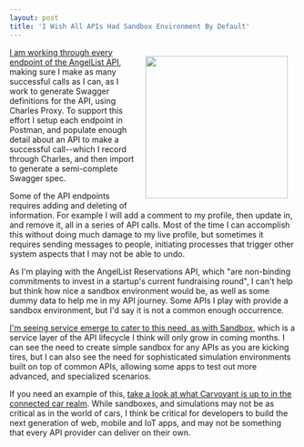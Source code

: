 ```yaml
---
layout: post
title: 'I Wish All APIs Had Sandbox Environment By Default'
---
```

<p><img style="padding: 15px;" src="https://s3.amazonaws.com/kinlane-productions/bw-icons/bw-sandbox.png" alt="" width="250" align="right" /></p>
<p><a href="https://angel.co/api">I am working through every endpoint of the AngelList API</a>, making sure I make as many successful calls as I can, as I work to generate Swagger definitions for the API, using Charles Proxy. To support this effort I setup each endpoint in Postman, and populate enough detail about an API to make a successful call--which I record through Charles, and then import to generate a semi-complete Swagger spec.</p>
<p>Some of the API endpoints requires adding and deleting of information. For example I will add a comment to my profile, then update in, and remove it, all in a series of API calls. Most of the time I can accomplish this without doing much damage to my live profile, but sometimes it requires sending messages to people, initiating processes that trigger other system aspects that I may not be able to undo.</p>
<p>As I'm playing with the AngelList Reservations API, which&nbsp;"are non-binding commitments to invest in a startup's current fundraising round", I can't help but think how nice a sandbox environment would be, as well as some dummy data to help me in my API journey. Some APIs I play with provide a sandbox environment, but I'd say it is not a common enough occurrence.&nbsp;</p>
<p><a href="https://getsandbox.com/">I'm seeing service emerge to cater to this need, as with Sandbox</a>, which is a service layer of the API lifecycle I think will only grow in coming months. I can see the need to create simple sandbox for any APIs as you are kicking tires, but I can also see the need for sophisticated simulation environments built on top of common APIs, allowing some apps to test out more advanced, and specialized scenarios.</p>
<p>If you need an example of this, <a href="https://www.carvoyant.com/">take a look at what Carvoyant is up to in the connected car realm</a>. While sandboxes, and simulations may not be as critical as in the world of cars, I think be critical for developers to build the next generation of web, mobile and IoT apps, and may not be something that every API provider can deliver on their own.</p>